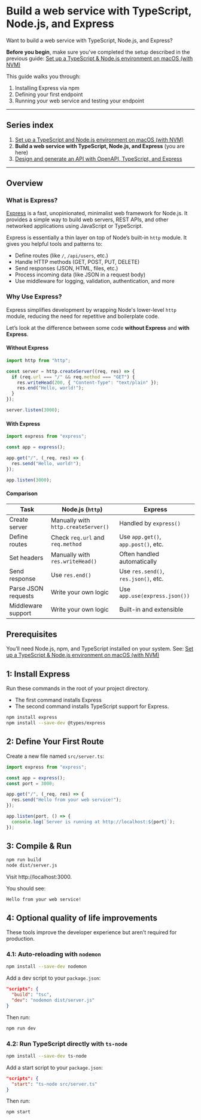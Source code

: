 # Build a web service with TypeScript, Node.js, and Express

Want to build a web service with TypeScript, Node.js, and Express?

**Before you begin**, make sure you've completed the setup described in the previous guide: [Set up a TypeScript & Node.js environment on macOS (with NVM)](setup-typescript-node-macos.md)

This guide walks you through:

1. Installing Express via npm
2. Defining your first endpoint
3. Running your web service and testing your endpoint

---

## Series index

1. [Set up a TypeScript and Node.js environment on macOS (with NVM)](01-setup-typescript-node-macos.md)
2. **Build a web service with TypeScript, Node.js, and Express** (you are here)
3. [Design and generate an API with OpenAPI, TypeScript, and Express](03-design-generate-api-openapi-typescript-express.md)

---

## Overview

### What is Express?

[Express](https://expressjs.com) is a fast, unopinionated, minimalist web framework for Node.js. It provides a simple way to build web servers, REST APIs, and other networked applications using JavaScript or TypeScript.

Express is essentially a thin layer on top of Node’s built-in `http` module. It gives you helpful tools and patterns to:

- Define routes (like `/`, `/api/users`, etc.)
- Handle HTTP methods (GET, POST, PUT, DELETE)
- Send responses (JSON, HTML, files, etc.)
- Process incoming data (like JSON in a request body)
- Use middleware for logging, validation, authentication, and more

### Why Use Express?

Express simplifies development by wrapping Node's lower-level `http` module, reducing the need for repetitive and boilerplate code.

Let’s look at the difference between some code **without Express** and **with Express**.

#### Without Express

```ts
import http from "http";

const server = http.createServer((req, res) => {
  if (req.url === "/" && req.method === "GET") {
    res.writeHead(200, { "Content-Type": "text/plain" });
    res.end("Hello, world!");
  }
});

server.listen(3000);
```

#### With Express

```ts
import express from "express";

const app = express();

app.get("/", (_req, res) => {
  res.send("Hello, world!");
});

app.listen(3000);
```

#### Comparison

| Task                | Node.js (`http`)                          | Express                               |
|---------------------|-------------------------------------------|----------------------------------------|
| Create server       | Manually with `http.createServer()`       | Handled by `express()`                 |
| Define routes       | Check `req.url` and `req.method`          | Use `app.get()`, `app.post()`, etc.    |
| Set headers         | Manually with `res.writeHead()`           | Often handled automatically            |
| Send response       | Use `res.end()`                           | Use `res.send()`, `res.json()`, etc.   |
| Parse JSON requests | Write your own logic                      | Use `app.use(express.json())`          |
| Middleware support  | Write your own logic                      | Built-in and extensible                |

## Prerequisites

You’ll need Node.js, npm, and TypeScript installed on your system. See: [Set up a TypeScript & Node.js environment on macOS (with NVM)](setup-typescript-node-macos.md)

## 1: Install Express

Run these commands in the root of your project directory.

- The first command installs Express
- The second command installs TypeScript support for Express.

```sh
npm install express
npm install --save-dev @types/express
```

## 2: Define Your First Route

Create a new file named `src/server.ts`:

```ts
import express from "express";

const app = express();
const port = 3000;

app.get("/", (_req, res) => {
  res.send("Hello from your web service!");
});

app.listen(port, () => {
  console.log(`Server is running at http://localhost:${port}`);
});
```

## 3: Compile & Run

```sh
npm run build
node dist/server.js
```

Visit http://localhost:3000.

You should see:

```
Hello from your web service!
```

## 4: Optional quality of life improvements

These tools improve the developer experience but aren't required for production.

### 4.1: Auto-reloading with `nodemon`

```sh
npm install --save-dev nodemon
```

Add a dev script to your `package.json`:

```json
"scripts": {
  "build": "tsc",
  "dev": "nodemon dist/server.js"
}
```

Then run:

```sh
npm run dev
```

### 4.2: Run TypeScript directly with `ts-node`

```sh
npm install --save-dev ts-node
```

Add a start script to your `package.json`:

```json
"scripts": {
  "start": "ts-node src/server.ts"
}
```

Then run:

```sh
npm start
```

